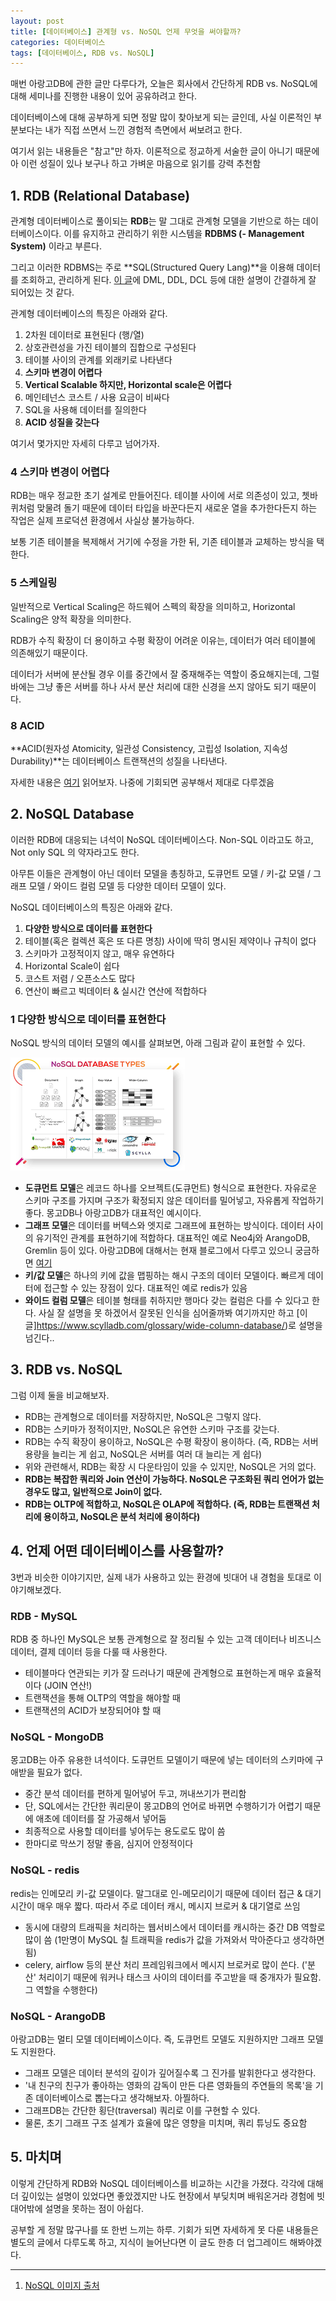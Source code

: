 ```yaml
---
layout: post
title: [데이터베이스] 관계형 vs. NoSQL 언제 무엇을 써야할까?
categories: 데이터베이스
tags: [데이터베이스, RDB vs. NoSQL]
---
```


<div class="message">
매번 아랑고DB에 관한 글만 다루다가, 오늘은 회사에서 간단하게 RDB vs. NoSQL에 대해 세미나를 진행한 내용이 있어 공유하려고 한다.
  
데이터베이스에 대해 공부하게 되면 정말 많이 찾아보게 되는 글인데, 사실 이론적인 부분보다는 내가 직접 쓰면서 느낀 경험적 측면에서 써보려고 한다.
</div>

<div class="exclamation">
여기서 읽는 내용들은 "참고"만 하자. 이론적으로 정교하게 서술한 글이 아니기 때문에 아 이런 성질이 있나 보구나 하고 가벼운 마음으로 읽기를 강력 추천함 
</div>

## 1. RDB (Relational Database)
관계형 데이터베이스로 풀이되는 **RDB**는 말 그대로 관계형 모델을 기반으로 하는 데이터베이스이다. 이를 유지하고 관리하기 위한 시스템을 **RDBMS (- Management System)** 이라고 부른다.

그리고 이러한 RDBMS는 주로 **SQL(Structured Query Lang)**을 이용해 데이터를 조회하고, 관리하게 된다. [이 글](https://brownbears.tistory.com/180)에 DML, DDL, DCL 등에 대한 설명이 간결하게 잘 되어있는 것 같다.

관계형 데이터베이스의 특징은 아래와 같다.

1. 2차원 데이터로 표현된다 (행/열)
2. 상호관련성을 가진 테이블의 집합으로 구성된다
3. 테이블 사이의 관계를 외래키로 나타낸다
4. **스키마 변경이 어렵다**
5. **Vertical Scalable 하지만, Horizontal scale은 어렵다**
6. 메인테넌스 코스트 / 사용 요금이 비싸다
7. SQL을 사용해 데이터를 질의한다
8. **ACID 성질을 갖는다**

여기서 몇가지만 자세히 다루고 넘어가자.

### 4 스키마 변경이 어렵다
RDB는 매우 정교한 초기 설계로 만들어진다. 테이블 사이에 서로 의존성이 있고, 쳇바퀴처럼 맞물려 돌기 때문에 데이터 타입을 바꾼다든지 새로운 열을 추가한다든지 하는 작업은 실제 프로덕션 환경에서 사실상 불가능하다.

보통 기존 테이블을 복제해서 거기에 수정을 가한 뒤, 기존 테이블과 교체하는 방식을 택한다.

### 5 스케일링
일반적으로 Vertical Scaling은 하드웨어 스펙의 확장을 의미하고, Horizontal Scaling은 양적 확장을 의미한다.

RDB가 수직 확장이 더 용이하고 수평 확장이 어려운 이유는, 데이터가 여러 테이블에 의존해있기 때문이다. 

데이터가 서버에 분산될 경우 이를 중간에서 잘 중재해주는 역할이 중요해지는데, 그럴 바에는 그냥 좋은 서버를 하나 사서 분산 처리에 대한 신경을 쓰지 않아도 되기 때문이다. 

### 8 ACID
**ACID(원자성 Atomicity, 일관성 Consistency, 고립성 Isolation, 지속성 Durability)**는 데이터베이스 트랜잭션의 성질을 나타낸다.

자세한 내용은 [여기](https://ko.wikipedia.org/wiki/ACID) 읽어보자. 나중에 기회되면 공부해서 제대로 다루겠음

## 2. NoSQL Database
이러한 RDB에 대응되는 녀석이 NoSQL 데이터베이스다. Non-SQL 이라고도 하고, Not only SQL 의 약자라고도 한다.

아무튼 이들은 관계형이 아닌 데이터 모델을 총칭하고, 도큐먼트 모델 / 키-값 모델 / 그래프 모델 / 와이드 컬럼 모델 등 다양한 데이터 모델이 있다.

NoSQL 데이터베이스의 특징은 아래와 같다.

1. **다양한 방식으로 데이터를 표현한다**
2. 테이블(혹은 컬렉션 혹은 또 다른 명칭) 사이에 딱히 명시된 제약이나 규칙이 없다
3. 스키마가 고정적이지 않고, 매우 유연하다
4. Horizontal Scale이 쉽다
5. 코스트 저렴 / 오픈소스도 많다
6. 연산이 빠르고 빅데이터 & 실시간 연산에 적합하다

### 1 다양한 방식으로 데이터를 표현한다
NoSQL 방식의 데이터 모델의 예시를 살펴보면, 아래 그림과 같이 표현할 수 있다. 

![NoSQL Data Models](/public/img/database-nosql.png)

- **도큐먼트 모델**은 레코드 하나를 오브젝트(도큐먼트) 형식으로 표현한다. 자유로운 스키마 구조를 가지며 구조가 확정되지 않은 데이터를 밀어넣고, 자유롭게 작업하기 좋다. 몽고DB나 아랑고DB가 대표적인 예시이다. 
- **그래프 모델**은 데이터를 버텍스와 엣지로 그래프에 표현하는 방식이다. 데이터 사이의 유기적인 관계를 표현하기에 적합하다. 대표적인 예로 Neo4j와 ArangoDB, Gremlin 등이 있다. 아랑고DB에 대해서는 현재 블로그에서 다루고 있으니 궁금하면 [여기](https://ud803.github.io/%EC%95%84%EB%9E%91%EA%B3%A0db/2021/10/31/ArangoDB-1-%EC%95%84%EB%9E%91%EA%B3%A0DB-%EC%95%8C%EC%95%84%EB%B3%B4%EA%B8%B0/)
- **키/값 모델**은 하나의 키에 값을 맵핑하는 해시 구조의 데이터 모델이다. 빠르게 데이터에 접근할 수 있는 장점이 있다. 대표적인 예로 redis가 있음
- **와이드 컬럼 모델**은 테이블 형태를 취하지만 행마다 갖는 컬럼은 다를 수 있다고 한다. 사실 잘 설명을 못 하겠어서 잘못된 인식을 심어줄까봐 여기까지만 하고 [이 글]https://www.scylladb.com/glossary/wide-column-database/)로 설명을 넘긴다..


## 3. RDB vs. NoSQL
그럼 이제 둘을 비교해보자.
- RDB는 관계형으로 데이터를 저장하지만, NoSQL은 그렇지 않다.
- RDB는 스키마가 정적이지만, NoSQL은 유연한 스키마 구조를 갖는다.
- RDB는 수직 확장이 용이하고, NoSQL은 수평 확장이 용이하다. (즉, RDB는 서버 용량을 늘리는 게 쉽고, NoSQL은 서버를 여러 대 늘리는 게 쉽다)
- 위와 관련해서, RDB는 확장 시 다운타임이 있을 수 있지만, NoSQL은 거의 없다.
- **RDB는 복잡한 쿼리와 Join 연산이 가능하다. NoSQL은 구조화된 쿼리 언어가 없는 경우도 많고, 일반적으로 Join이 없다.**
- **RDB는 OLTP에 적합하고, NoSQL은 OLAP에 적합하다. (즉, RDB는 트랜잭션 처리에 용이하고, NoSQL은 분석 처리에 용이하다)**

## 4. 언제 어떤 데이터베이스를 사용할까?
3번과 비슷한 이야기지만, 실제 내가 사용하고 있는 환경에 빗대어 내 경험을 토대로 이야기해보겠다.

### RDB - MySQL
RDB 중 하나인 MySQL은 보통 관계형으로 잘 정리될 수 있는 고객 데이터나 비즈니스 데이터, 결제 데이터 등을 다룰 때 사용한다.
- 테이블마다 연관되는 키가 잘 드러나기 때문에 관계형으로 표현하는게 매우 효율적이다 (JOIN 연산!)
- 트랜잭션을 통해 OLTP의 역할을 해야할 때
- 트랜잭션의 ACID가 보장되어야 할 때

### NoSQL - MongoDB
몽고DB는 아주 유용한 녀석이다. 도큐먼트 모델이기 때문에 넣는 데이터의 스키마에 구애받을 필요가 없다.
- 중간 분석 데이터를 편하게 밀어넣어 두고, 꺼내쓰기가 편리함
- 단, SQL에서는 간단한 쿼리문이 몽고DB의 언어로 바뀌면 수행하기가 어렵기 때문에 애초에 데이터를 잘 가공해서 넣어둠
- 최종적으로 사용할 데이터를 넣어두는 용도로도 많이 씀 
- 한마디로 막쓰기 정말 좋음, 심지어 안정적이다

### NoSQL - redis
redis는 인메모리 키-값 모델이다. 말그대로 인-메모리이기 때문에 데이터 접근 & 대기시간이 매우 매우 짧다. 따라서 주로 데이터 캐시, 메시지 브로커 & 대기열로 쓰임
- 동시에 대량의 트래픽을 처리하는 웹서비스에서 데이터를 캐시하는 중간 DB 역할로 많이 씀 (1만명이 MySQL 칠 트래픽을 redis가 값을 가져와서 막아준다고 생각하면 됨)
- celery, airflow 등의 분산 처리 프레임워크에서 메시지 브로커로 많이 쓴다. ('분산' 처리이기 때문에 워커나 태스크 사이의 데이터를 주고받을 때 중개자가 필요함. 그 역할을 수행한다)

### NoSQL - ArangoDB
아랑고DB는 멀티 모델 데이터베이스이다. 즉, 도큐먼트 모델도 지원하지만 그래프 모델도 지원한다.
- 그래프 모델은 데이터 분석의 깊이가 깊어질수록 그 진가를 발휘한다고 생각한다. 
- '내 친구의 친구가 좋아하는 영화의 감독이 만든 다른 영화들의 주연들의 목록'을 기존 데이터베이스로 뽑는다고 생각해보자. 아찔하다.
- 그래프DB는 간단한 횡단(traversal) 쿼리로 이를 구현할 수 있다.
- 물론, 초기 그래프 구조 설계가 효율에 많은 영향을 미치며, 쿼리 튜닝도 중요함


## 5. 마치며

이렇게 간단하게 RDB와 NoSQL 데이터베이스를 비교하는 시간을 가졌다. 각각에 대해 더 깊이있는 설명이 있었다면 좋았겠지만 나도 현장에서 부딪치며 배워온거라 경험에 빗대어밖에 설명을 못하는 점이 아쉽다. 

공부할 게 정말 많구나를 또 한번 느끼는 하루. 기회가 되면 자세하게 못 다룬 내용들은 별도의 글에서 다루도록 하고, 지식이 늘어난다면 이 글도 한층 더 업그레이드 해봐야겠다.



----
1. [NoSQL 이미지 출처](https://www.google.com/url?sa=i&url=https%3A%2F%2Fwww.improgrammer.net%2Fmost-popular-nosql-database%2F&psig=AOvVaw022-BzSzSaxToEuyIjg1UE&ust=1637162002176000&source=images&cd=vfe&ved=0CAwQjhxqFwoTCOjQ-u-VnfQCFQAAAAAdAAAAABAD)
